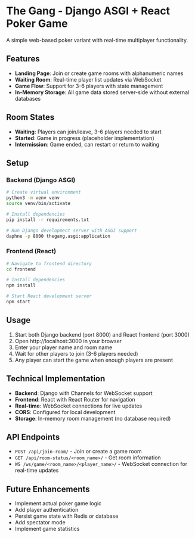 # The Gang - Django ASGI + React Poker Game

A simple web-based poker variant with real-time multiplayer functionality.

## Features

- **Landing Page**: Join or create game rooms with alphanumeric names
- **Waiting Room**: Real-time player list updates via WebSocket
- **Game Flow**: Support for 3-6 players with state management
- **In-Memory Storage**: All game data stored server-side without external databases

## Room States

- **Waiting**: Players can join/leave, 3-6 players needed to start
- **Started**: Game in progress (placeholder implementation)
- **Intermission**: Game ended, can restart or return to waiting

## Setup

### Backend (Django ASGI)

```bash
# Create virtual environment
python3 -m venv venv
source venv/bin/activate

# Install dependencies
pip install -r requirements.txt

# Run Django development server with ASGI support
daphne -p 8000 thegang.asgi:application
```

### Frontend (React)

```bash
# Navigate to frontend directory
cd frontend

# Install dependencies
npm install

# Start React development server
npm start
```

## Usage

1. Start both Django backend (port 8000) and React frontend (port 3000)
2. Open http://localhost:3000 in your browser
3. Enter your player name and room name
4. Wait for other players to join (3-6 players needed)
5. Any player can start the game when enough players are present

## Technical Implementation

- **Backend**: Django with Channels for WebSocket support
- **Frontend**: React with React Router for navigation
- **Real-time**: WebSocket connections for live updates
- **CORS**: Configured for local development
- **Storage**: In-memory room management (no database required)

## API Endpoints

- `POST /api/join-room/` - Join or create a game room
- `GET /api/room-status/<room_name>/` - Get room information
- `WS /ws/game/<room_name>/<player_name>/` - WebSocket connection for real-time updates

## Future Enhancements

- Implement actual poker game logic
- Add player authentication
- Persist game state with Redis or database
- Add spectator mode
- Implement game statistics